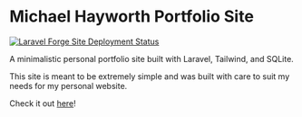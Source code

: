 # Michael Hayworth Portfolio Site
[![Laravel Forge Site Deployment Status](https://img.shields.io/endpoint?url=https%3A%2F%2Fforge.laravel.com%2Fsite-badges%2Fd3a18d20-022f-41f5-b90b-90a4316d96a2%3Flabel%3D1&style=plastic)](https://www.michael-hayworth.com)

A minimalistic personal portfolio site built with Laravel, Tailwind, and SQLite.

This site is meant to be extremely simple and was built with care to suit my needs for my personal website.

Check it out [here](https://www.michael-hayworth.com)!
